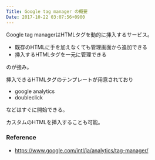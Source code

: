 ```yaml
---
Title: Google tag manager の概要
Date: 2017-10-22 03:07:56+0900
---
```


Google tag managerはHTMLタグを動的に挿入するサービス。

- 既存のHTMLに手を加えなくても管理画面から追加できる
- 挿入するHTMLタグを一元に管理できる

のが強み。

挿入できるHTMLタグのテンプレートが用意されており

- google analytics
- doubleclick

などはすぐに開始できる。

カスタムのHTMLを挿入することも可能。

### Reference

- https://www.google.com/intl/ja/analytics/tag-manager/

